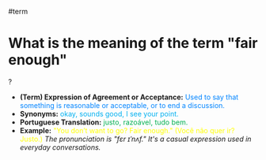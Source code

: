 #term

# What is the meaning of the term "fair enough"
?
* **(Term) Expression of Agreement or Acceptance:** <span style="color:rgb(0, 132, 255)">Used to say that something is reasonable or acceptable, or to end a discussion.</span>
* **Synonyms:** <span style="color:rgb(0, 176, 240)">okay, sounds good, I see your point.</span>
* **Portuguese Translation:** <span style="color:rgb(0, 176, 80)">justo, razoável, tudo bem.</span>
* **Example:** <span style="color:rgb(255, 255, 0)">"You don’t want to go? Fair enough." (Você não quer ir? Justo.)</span>
*The pronunciation is "fɛr ɪˈnʌf." It's a casual expression used in everyday conversations.*
<!--SR:!2025-07-19,10,270-->
